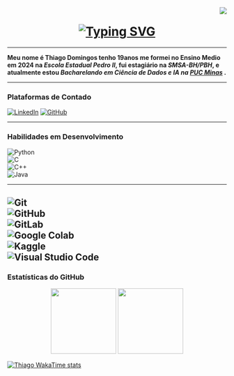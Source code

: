 <img align="right" src="https://visitor-badge.laobi.icu/badge?page_id=ThiagoVenturim.ThiagoVenturim" />

<h1 align="center">
  <a href="https://git.io/typing-svg">
    <img src="https://readme-typing-svg.herokuapp.com/?color=58A6FF&size=30&center=true&vCenter=true&width=1000&lines=Welcome+to+my+GitHub+Profile!;Ciência+de+Dados+%7C+IA+%7C+Tecnologia+%7C+Aprendizado+Contínuo" alt="Typing SVG" />
  </a>
</h1>

---

**Meu nome é Thiago Domingos tenho 19anos me formei no Ensino Medio em 2024 na _Escola Estadual Pedro II_, fui estagiário na _SMSA-BH/PBH_, e atualmente estou _Bacharelando em Ciência de Dados e IA na [PUC Minas](https://www.pucminas.br/)_ .**

---

### Plataformas de Contado
[![LinkedIn](https://img.shields.io/badge/LinkedIn-0077B5?style=for-the-badge&logo=linkedin&logoColor=white)](https://www.linkedin.com/in/thiago-domingos-939031287/)
[![GitHub](https://img.shields.io/badge/GitHub-100000?style=for-the-badge&logo=github&logoColor=white)](https://github.com/ThiagoVenturim)


---

###  Habilidades em Desenvolvimento

![Python](https://img.shields.io/badge/Python-14354C?style=for-the-badge&logo=python&logoColor=white)  
![C](https://img.shields.io/badge/C-00599C?style=for-the-badge&logo=c&logoColor=white)  
![C++](https://img.shields.io/badge/C%2B%2B-00599C?style=for-the-badge&logo=c%2B%2B&logoColor=white)  
![Java](https://img.shields.io/badge/Java-ED8B00?style=for-the-badge&logo=java&logoColor=white)

---

![Git](https://img.shields.io/badge/Git-F05032?style=for-the-badge&logo=git&logoColor=white)  
![GitHub](https://img.shields.io/badge/GitHub-181717?style=for-the-badge&logo=github&logoColor=white)  
![GitLab](https://img.shields.io/badge/GitLab-FC6D26?style=for-the-badge&logo=gitlab&logoColor=white)  
![Google Colab](https://img.shields.io/badge/Google%20Colab-F9AB00?style=for-the-badge&logo=googlecolab&logoColor=white)  
![Kaggle](https://img.shields.io/badge/Kaggle-20BEFF?style=for-the-badge&logo=kaggle&logoColor=white)  
![Visual Studio Code](https://img.shields.io/badge/VS%20Code-007ACC?style=for-the-badge&logo=visualstudiocode&logoColor=white)
---


 ### Estatísticas do GitHub



<div align="center">
  <img height="150em" src="https://github-readme-stats.vercel.app/api?username=ThiagoVenturim&show_icons=true&theme=great-gatsby&include_all_commits=true&count_private=true" />
  <img height="150em" src="https://github-readme-stats.vercel.app/api/top-langs/?username=ThiagoVenturim&layout=compact&theme=great-gatsby" />
</div>


[![Thiago WakaTime stats](https://github-readme-stats.vercel.app/api/wakatime?username=ThiagoVenturim)](https://github.com/ThiagoVenturim)


